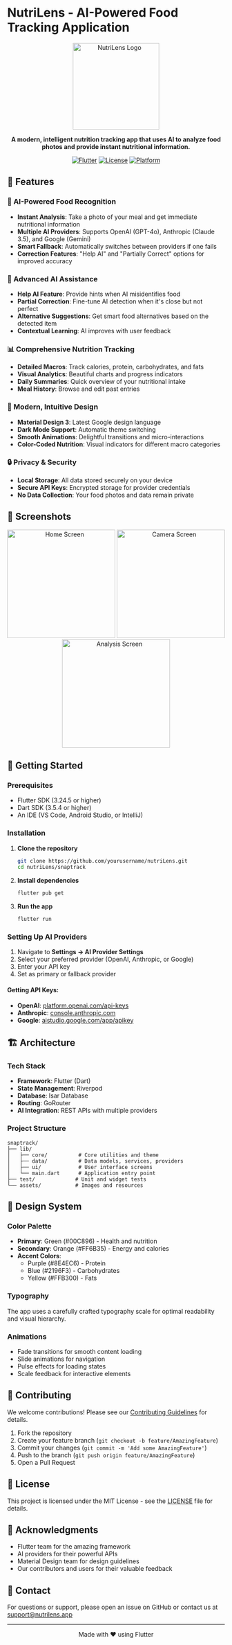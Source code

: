 # NutriLens - AI-Powered Food Tracking Application

<div align="center">
  <img src="assets/logo.png" alt="NutriLens Logo" width="200"/>
  
  **A modern, intelligent nutrition tracking app that uses AI to analyze food photos and provide instant nutritional information.**
  
  [![Flutter](https://img.shields.io/badge/Flutter-3.24.5-blue.svg)](https://flutter.dev)
  [![License](https://img.shields.io/badge/License-MIT-green.svg)](LICENSE)
  [![Platform](https://img.shields.io/badge/Platform-iOS%20%7C%20Android%20%7C%20Web%20%7C%20Desktop-lightgrey.svg)](https://flutter.dev/multi-platform)
</div>

## 🌟 Features

### 📸 AI-Powered Food Recognition
- **Instant Analysis**: Take a photo of your meal and get immediate nutritional information
- **Multiple AI Providers**: Supports OpenAI (GPT-4o), Anthropic (Claude 3.5), and Google (Gemini)
- **Smart Fallback**: Automatically switches between providers if one fails
- **Correction Features**: "Help AI" and "Partially Correct" options for improved accuracy

### 🎯 Advanced AI Assistance
- **Help AI Feature**: Provide hints when AI misidentifies food
- **Partial Correction**: Fine-tune AI detection when it's close but not perfect
- **Alternative Suggestions**: Get smart food alternatives based on the detected item
- **Contextual Learning**: AI improves with user feedback

### 📊 Comprehensive Nutrition Tracking
- **Detailed Macros**: Track calories, protein, carbohydrates, and fats
- **Visual Analytics**: Beautiful charts and progress indicators
- **Daily Summaries**: Quick overview of your nutritional intake
- **Meal History**: Browse and edit past entries

### 🎨 Modern, Intuitive Design
- **Material Design 3**: Latest Google design language
- **Dark Mode Support**: Automatic theme switching
- **Smooth Animations**: Delightful transitions and micro-interactions
- **Color-Coded Nutrition**: Visual indicators for different macro categories

### 🔒 Privacy & Security
- **Local Storage**: All data stored securely on your device
- **Secure API Keys**: Encrypted storage for provider credentials
- **No Data Collection**: Your food photos and data remain private

## 📱 Screenshots

<div align="center">
  <img src="assets/screenshot1.png" alt="Home Screen" width="250"/>
  <img src="assets/screenshot2.png" alt="Camera Screen" width="250"/>
  <img src="assets/screenshot3.png" alt="Analysis Screen" width="250"/>
</div>

## 🚀 Getting Started

### Prerequisites
- Flutter SDK (3.24.5 or higher)
- Dart SDK (3.5.4 or higher)
- An IDE (VS Code, Android Studio, or IntelliJ)

### Installation

1. **Clone the repository**
   ```bash
   git clone https://github.com/yourusername/nutriLens.git
   cd nutriLens/snaptrack
   ```

2. **Install dependencies**
   ```bash
   flutter pub get
   ```

3. **Run the app**
   ```bash
   flutter run
   ```

### Setting Up AI Providers

1. Navigate to **Settings → AI Provider Settings**
2. Select your preferred provider (OpenAI, Anthropic, or Google)
3. Enter your API key
4. Set as primary or fallback provider

#### Getting API Keys:
- **OpenAI**: [platform.openai.com/api-keys](https://platform.openai.com/api-keys)
- **Anthropic**: [console.anthropic.com](https://console.anthropic.com)
- **Google**: [aistudio.google.com/app/apikey](https://aistudio.google.com/app/apikey)

## 🏗️ Architecture

### Tech Stack
- **Framework**: Flutter (Dart)
- **State Management**: Riverpod
- **Database**: Isar Database
- **Routing**: GoRouter
- **AI Integration**: REST APIs with multiple providers

### Project Structure
```
snaptrack/
├── lib/
│   ├── core/          # Core utilities and theme
│   ├── data/          # Data models, services, providers
│   ├── ui/            # User interface screens
│   └── main.dart      # Application entry point
├── test/             # Unit and widget tests
└── assets/           # Images and resources
```

## 🎨 Design System

### Color Palette
- **Primary**: Green (#00C896) - Health and nutrition
- **Secondary**: Orange (#FF6B35) - Energy and calories
- **Accent Colors**:
  - Purple (#8E4EC6) - Protein
  - Blue (#2196F3) - Carbohydrates
  - Yellow (#FFB300) - Fats

### Typography
The app uses a carefully crafted typography scale for optimal readability and visual hierarchy.

### Animations
- Fade transitions for smooth content loading
- Slide animations for navigation
- Pulse effects for loading states
- Scale feedback for interactive elements

## 🤝 Contributing

We welcome contributions! Please see our [Contributing Guidelines](CONTRIBUTING.md) for details.

1. Fork the repository
2. Create your feature branch (`git checkout -b feature/AmazingFeature`)
3. Commit your changes (`git commit -m 'Add some AmazingFeature'`)
4. Push to the branch (`git push origin feature/AmazingFeature`)
5. Open a Pull Request

## 📝 License

This project is licensed under the MIT License - see the [LICENSE](LICENSE) file for details.

## 🙏 Acknowledgments

- Flutter team for the amazing framework
- AI providers for their powerful APIs
- Material Design team for design guidelines
- Our contributors and users for their valuable feedback

## 📧 Contact

For questions or support, please open an issue on GitHub or contact us at support@nutrilens.app

---

<div align="center">
  Made with ❤️ using Flutter
</div>
